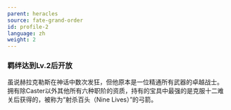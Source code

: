 ```yaml
---
parent: heracles
source: fate-grand-order
id: profile-2
language: zh
weight: 2
---
```


### 羁绊达到Lv.2后开放

虽说赫拉克勒斯在神话中数次发狂，但他原本是一位精通所有武器的卓越战士。
拥有除Caster以外其他所有六种职阶的资质，持有的宝具中最强的是克服十二难关后获得的，被称为“射杀百头（Nine Lives）”的弓箭。

